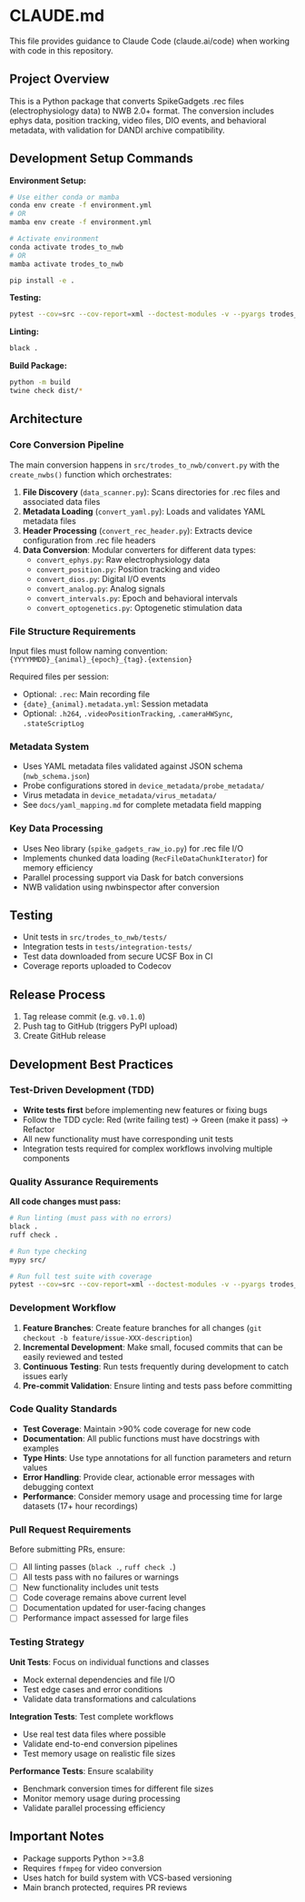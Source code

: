 # CLAUDE.md

This file provides guidance to Claude Code (claude.ai/code) when working with code in this repository.

## Project Overview

This is a Python package that converts SpikeGadgets .rec files (electrophysiology data) to NWB 2.0+ format. The conversion includes ephys data, position tracking, video files, DIO events, and behavioral metadata, with validation for DANDI archive compatibility.

## Development Setup Commands

**Environment Setup:**

```bash
# Use either conda or mamba
conda env create -f environment.yml
# OR
mamba env create -f environment.yml

# Activate environment
conda activate trodes_to_nwb
# OR
mamba activate trodes_to_nwb

pip install -e .
```

**Testing:**

```bash
pytest --cov=src --cov-report=xml --doctest-modules -v --pyargs trodes_to_nwb
```

**Linting:**

```bash
black .
```

**Build Package:**

```bash
python -m build
twine check dist/*
```

## Architecture

### Core Conversion Pipeline

The main conversion happens in `src/trodes_to_nwb/convert.py` with the `create_nwbs()` function which orchestrates:

1. **File Discovery** (`data_scanner.py`): Scans directories for .rec files and associated data files
2. **Metadata Loading** (`convert_yaml.py`): Loads and validates YAML metadata files
3. **Header Processing** (`convert_rec_header.py`): Extracts device configuration from .rec file headers
4. **Data Conversion**: Modular converters for different data types:
   - `convert_ephys.py`: Raw electrophysiology data
   - `convert_position.py`: Position tracking and video
   - `convert_dios.py`: Digital I/O events
   - `convert_analog.py`: Analog signals
   - `convert_intervals.py`: Epoch and behavioral intervals
   - `convert_optogenetics.py`: Optogenetic stimulation data

### File Structure Requirements

Input files must follow naming convention: `{YYYYMMDD}_{animal}_{epoch}_{tag}.{extension}`

Required files per session:

- Optional: `.rec`: Main recording file
- `{date}_{animal}.metadata.yml`: Session metadata
- Optional: `.h264`, `.videoPositionTracking`, `.cameraHWSync`, `.stateScriptLog`

### Metadata System

- Uses YAML metadata files validated against JSON schema (`nwb_schema.json`)
- Probe configurations stored in `device_metadata/probe_metadata/`
- Virus metadata in `device_metadata/virus_metadata/`
- See `docs/yaml_mapping.md` for complete metadata field mapping

### Key Data Processing

- Uses Neo library (`spike_gadgets_raw_io.py`) for .rec file I/O
- Implements chunked data loading (`RecFileDataChunkIterator`) for memory efficiency
- Parallel processing support via Dask for batch conversions
- NWB validation using nwbinspector after conversion

## Testing

- Unit tests in `src/trodes_to_nwb/tests/`
- Integration tests in `tests/integration-tests/`
- Test data downloaded from secure UCSF Box in CI
- Coverage reports uploaded to Codecov

## Release Process

1. Tag release commit (e.g. `v0.1.0`)
2. Push tag to GitHub (triggers PyPI upload)
3. Create GitHub release

## Development Best Practices

### Test-Driven Development (TDD)
- **Write tests first** before implementing new features or fixing bugs
- Follow the TDD cycle: Red (write failing test) → Green (make it pass) → Refactor
- All new functionality must have corresponding unit tests
- Integration tests required for complex workflows involving multiple components

### Quality Assurance Requirements
**All code changes must pass:**

```bash
# Run linting (must pass with no errors)
black .
ruff check .

# Run type checking
mypy src/

# Run full test suite with coverage
pytest --cov=src --cov-report=xml --doctest-modules -v --pyargs trodes_to_nwb
```

### Development Workflow
1. **Feature Branches**: Create feature branches for all changes (`git checkout -b feature/issue-XXX-description`)
2. **Incremental Development**: Make small, focused commits that can be easily reviewed and tested
3. **Continuous Testing**: Run tests frequently during development to catch issues early
4. **Pre-commit Validation**: Ensure linting and tests pass before committing

### Code Quality Standards
- **Test Coverage**: Maintain >90% code coverage for new code
- **Documentation**: All public functions must have docstrings with examples
- **Type Hints**: Use type annotations for all function parameters and return values
- **Error Handling**: Provide clear, actionable error messages with debugging context
- **Performance**: Consider memory usage and processing time for large datasets (17+ hour recordings)

### Pull Request Requirements
Before submitting PRs, ensure:
- [ ] All linting passes (`black .`, `ruff check .`)
- [ ] All tests pass with no failures or warnings
- [ ] New functionality includes unit tests
- [ ] Code coverage remains above current level
- [ ] Documentation updated for user-facing changes
- [ ] Performance impact assessed for large files

### Testing Strategy
**Unit Tests**: Focus on individual functions and classes
- Mock external dependencies and file I/O
- Test edge cases and error conditions
- Validate data transformations and calculations

**Integration Tests**: Test complete workflows
- Use real test data files where possible
- Validate end-to-end conversion pipelines
- Test memory usage on realistic file sizes

**Performance Tests**: Ensure scalability
- Benchmark conversion times for different file sizes
- Monitor memory usage during processing
- Validate parallel processing efficiency

## Important Notes

- Package supports Python >=3.8
- Requires `ffmpeg` for video conversion
- Uses hatch for build system with VCS-based versioning
- Main branch protected, requires PR reviews
